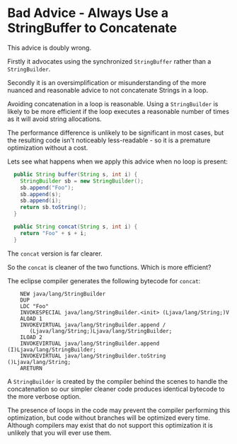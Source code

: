# Bad Advice - Always Use a StringBuffer to Concatenate 

This advice is doubly wrong. 

Firstly it advocates using the synchronized `StringBuffer` rather than a `StringBuilder`.

Secondly it is an oversimplification or misunderstanding of the more nuanced and reasonable advice to not concatenate Strings in a loop.

Avoiding concatenation in a loop is reasonable. Using a `StringBuilder` is likely to be more efficient if the loop executes a reasonable number of times as it will avoid string allocations. 

The performance difference is unlikely to be significant in most cases, but the resulting code isn't noticeably less-readable - so it is a premature optimization without a cost.

Lets see what happens when we apply this advice when no loop is present:

```java
  public String buffer(String s, int i) {
    StringBuilder sb = new StringBuilder();
    sb.append("Foo");
    sb.append(s);
    sb.append(i);
    return sb.toString();
  }

  public String concat(String s, int i) {
    return "Foo" + s + i;
  }
```

The `concat` version is far clearer.

So the `concat` is cleaner of the two functions. Which is more efficient?

The eclipse compiler generates the following bytecode for `concat`:

```
    NEW java/lang/StringBuilder
    DUP
    LDC "Foo"
    INVOKESPECIAL java/lang/StringBuilder.<init> (Ljava/lang/String;)V
    ALOAD 1
    INVOKEVIRTUAL java/lang/StringBuilder.append /
       (Ljava/lang/String;)Ljava/lang/StringBuilder;
    ILOAD 2
    INVOKEVIRTUAL java/lang/StringBuilder.append (I)Ljava/lang/StringBuilder;
    INVOKEVIRTUAL java/lang/StringBuilder.toString ()Ljava/lang/String;
    ARETURN
```

A `StringBuilder` is created by the compiler behind the scenes to handle the concatenation so our simpler cleaner code produces identical bytecode to the more verbose option.

The presence of loops in the code may prevent the compiler performing this optimization, but code without branches will be optimized every time. Although compilers may exist that do not support this optimization it is unlikely that you will ever use them.
